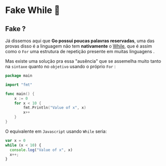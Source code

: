 # Fake While 👀

## Fake ?

Já dissemos aqui que **Go possui poucas palavras reservadas**, uma das provas disso é a linguagem não tem **nativamente** o [While](https://en.wikipedia.org/wiki/While_loop), que é assim como o `For` uma estrutura de repetição presente em muitas linguagens . 

Mas existe uma solução pra essa "ausência" que se assemelha muito tanto na `sintaxe` quanto no `objetivo` usando o próprio `For` : 


```go
package main

import "fmt"

func main() {
	x := 0
	for x < 10 {
		fmt.Println("Value of x", x)
		x++
	}
}

```

O equivalente em `Javascript` usando `While` seria: 

```javascript
var x = 0
while (x < 10) {
  console.log("Value of x", x)
  x++;
}
```
